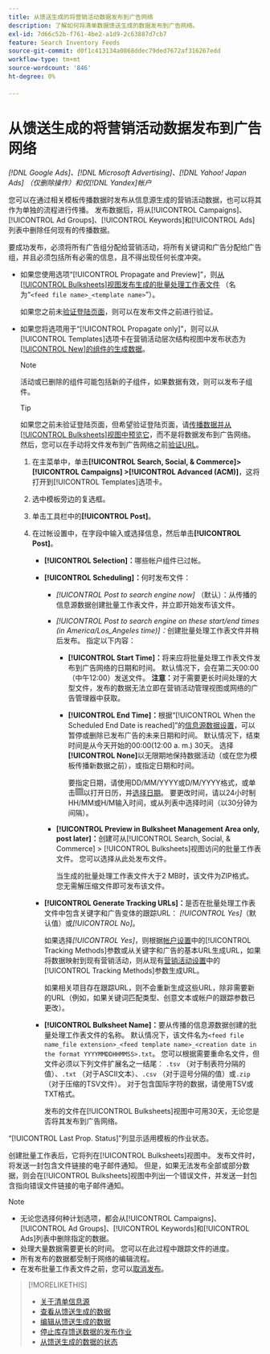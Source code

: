 ```yaml
---
title: 从馈送生成的将营销活动数据发布到广告网络
description: 了解如何将清单数据馈送生成的数据发布到广告网络。
exl-id: 7d66c52b-f761-4be2-a1d9-2c63887d7cb7
feature: Search Inventory Feeds
source-git-commit: d0f1c413134a0868ddec79ded7672af316267edd
workflow-type: tm+mt
source-wordcount: '846'
ht-degree: 0%

---
```


# 从馈送生成的将营销活动数据发布到广告网络

*[!DNL Google Ads]、[!DNL Microsoft Advertising]、[!DNL Yahoo! Japan Ads] （仅删除操作）和仅[!DNL Yandex]帐户*

您可以在通过相关模板传播数据时发布从信息源生成的营销活动数据，也可以将其作为单独的流程进行传播。 发布数据后，将从[!UICONTROL Campaigns]、[!UICONTROL Ad Groups]、[!UICONTROL Keywords]和[!UICONTROL Ads]列表中删除任何现有的传播数据。

要成功发布，必须将所有广告组分配给营销活动，将所有关键词和广告分配给广告组，并且必须包括所有必需的信息，且不得出现任何长度冲突。

* 如果您使用选项“[!UICONTROL Propagate and Preview]”，则[从[!UICONTROL Bulksheets]视图发布生成的批量处理工作表文件](/help/search-social-commerce/campaign-management/bulksheets/bulksheet-post.md) （名为“`<feed file name>_<template name>`”）。

  如果您之前未[验证登陆页面](/help/search-social-commerce/campaign-management/bulksheets/bulksheet-validate-landing-pages.md)，则可以在发布文件之前进行验证。

* 如果您将选项用于“[!UICONTROL Propagate only]”，则可以从[!UICONTROL Templates]选项卡在营销活动层次结构视图中发布状态为[[!UICONTROL New]的组件的生成数据](propagated-data-status.md)。

  >[!NOTE]
  >
  >活动或已删除的组件可能包括新的子组件，如果数据有效，则可以发布子组件。

  >[!TIP]
  >
  >如果您之前未验证登陆页面，但希望验证登陆页面，请[传播数据并从[!UICONTROL Bulksheets]视图中预览它](feed-data-propagate.md)，而不是将数据发布到广告网络。 然后，您可以在手动将文件发布到广告网络之前[验证URL](/help/search-social-commerce/campaign-management/bulksheets/bulksheet-validate-landing-pages.md)。

   1. 在主菜单中，单击&#x200B;**[!UICONTROL Search, Social, & Commerce]> [!UICONTROL Campaigns] >[!UICONTROL Advanced (ACM)]**，这将打开到[!UICONTROL Templates]选项卡。

   1. 选中模板旁边的复选框。

   1. 单击工具栏中的&#x200B;**[!UICONTROL Post]**。

   1. 在过帐设置中，在字段中输入或选择信息，然后单击&#x200B;**[!UICONTROL Post]**。

      * **[!UICONTROL Selection]：**&#x200B;哪些帐户组件已过帐。

      * **[!UICONTROL Scheduling]：**&#x200B;何时发布文件：

         * *[!UICONTROL Post to search engine now]* （默认）：从传播的信息源数据创建批量工作表文件，并立即开始发布该文件。

         * *[!UICONTROL Post to search engine on these start/end times (in America/Los_Angeles time)]：*&#x200B;创建批量处理工作表文件并稍后发布。 指定以下内容：

            * **[!UICONTROL Start Time]：**&#x200B;将来应将批量处理工作表文件发布到广告网络的日期和时间。 默认情况下，会在第二天00:00（中午12:00）发送文件。 **注意：**&#x200B;对于需要更长时间处理的大型文件，发布的数据无法立即在营销活动管理视图或网络的广告管理器中获取。

            * **[!UICONTROL End Time]：**&#x200B;根据“[!UICONTROL When the Scheduled End Date is reached]”的[信息源数据设置](feed-settings-manage.md#feed-data-settings)，可以暂停或删除已发布广告的未来日期和时间。 默认情况下，结束时间是从今天开始的00:00(12:00 a. m.) 30天。 选择&#x200B;**[!UICONTROL None]**&#x200B;以无限期地保持数据活动（或在您为模板传播新数据之前），或指定日期和时间。

              要指定日期，请使用DD/MM/YYYY或D/M/YYYY格式，或单击![日历](/help/search-social-commerce/assets/calendar.png "日历")以打开日历，并[选择日期](/help/search-social-commerce/common-tasks/navigation-editing-selection/calendar.md)。 要更改时间，请以24小时制HH/MM或H/M输入时间，或从列表中选择时间（以30分钟为间隔）。

         * **[!UICONTROL Preview in Bulksheet Management Area only, post later]：**&#x200B;创建可从[!UICONTROL Search, Social, & Commerce] > [!UICONTROL Bulksheets]视图访问的批量工作表文件。 您可以选择从此处发布文件。

           当生成的批量处理工作表文件大于2 MB时，该文件为ZIP格式。 您无需解压缩文件即可发布该文件。

      * **[!UICONTROL Generate Tracking URLs]：**&#x200B;是否在批量处理工作表文件中包含关键字和广告变体的跟踪URL： *[!UICONTROL Yes]*（默认值）或&#x200B;*[!UICONTROL No]*。

        如果选择&#x200B;*[!UICONTROL Yes]*，则根据[帐户设置](/help/search-social-commerce/campaign-management/accounts/ad-network-account-manage.md)中的[!UICONTROL Tracking Methods]参数或从关键字和广告的基本URL生成URL，如果将数据映射到现有营销活动，则从现有[营销活动设置](/help/search-social-commerce/campaign-management/campaigns/campaign-manage.md)中的[!UICONTROL Tracking Methods]参数生成URL。

        如果相关项目存在跟踪URL，则不会重新生成这些URL，除非需要新的URL（例如，如果关键词匹配类型、创意文本或帐户的跟踪参数已更改）。

      * **[!UICONTROL Bulksheet Name]：**&#x200B;要从传播的信息源数据创建的批量处理工作表文件的名称。 默认情况下，该文件名为`<feed file name_file extension>_<feed template name>_<creation date in the format YYYYMMDDHHMMSS>.txt`。 您可以根据需要重命名文件，但文件必须以下列文件扩展名之一结尾： `.tsv` （对于制表符分隔的值）、`.txt` （对于ASCII文本）、`.csv` （对于逗号分隔的值）或`.zip` （对于压缩的TSV文件）。 对于包含国际字符的数据，请使用TSV或TXT格式。

        发布的文件在[!UICONTROL Bulksheets]视图中可用30天，无论您是否将其发布到广告网络。

“[!UICONTROL Last Prop. Status]”列显示适用模板的作业状态。

创建批量工作表后，它将列在[!UICONTROL Bulksheets]视图中。 发布文件时，将发送一封包含文件链接的电子邮件通知。 但是，如果无法发布全部或部分数据，则会在[!UICONTROL Bulksheets]视图中列出一个错误文件，并发送一封包含指向错误文件链接的电子邮件通知。

>[!NOTE]
>
>* 无论您选择何种计划选项，都会从[!UICONTROL Campaigns]、[!UICONTROL Ad Groups]、[!UICONTROL Keywords]和[!UICONTROL Ads]列表中删除指定的数据。
>* 处理大量数据需要更长的时间。 您可以在此过程中跟踪文件的进度。
>* 所有发布的数据都受制于网络的编辑流程。
>* 在发布批量工作表文件之前，您可以[取消发布](/help/search-social-commerce/campaign-management/bulksheets/bulksheet-stop-job.md)。

>[!MORELIKETHIS]
>
>* [关于清单信息源](inventory-feeds-about.md)
>* [查看从馈送生成的数据](propagated-data-view.md)
>* [编辑从馈送生成的数据](propagated-data-edit.md)
>* [停止库存馈送数据的发布作业](stop-job.md)
>* [从馈送生成的数据的状态](propagated-data-status.md)
